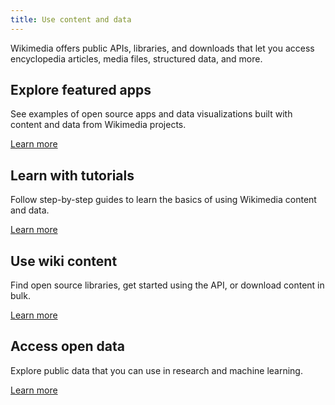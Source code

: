 ```yaml
---
title: Use content and data
---
```


Wikimedia offers public APIs, libraries, and downloads that let you access encyclopedia articles, media files, structured data, and more.

## Explore featured apps

See examples of open source apps and data visualizations built with content and data from Wikimedia projects.

[Learn more](featured-apps.md)

## Learn with tutorials

Follow step-by-step guides to learn the basics of using Wikimedia content and data.

[Learn more](tutorials.md)

## Use wiki content

Find open source libraries, get started using the API, or download content in bulk.

[Learn more](content.md)

## Access open data

Explore public data that you can use in research and machine learning.

[Learn more](data.md)
